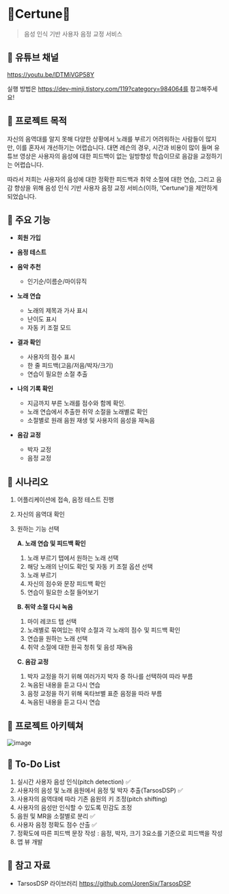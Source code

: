 # **🎯Certune🎵**

> 음성 인식 기반 사용자 음정 교정 서비스


## 🎵 유튜브 채널

https://youtu.be/lDTMiVGP58Y

실행 방법은 https://dev-minji.tistory.com/119?category=984064를 참고해주세요!


## 🎵 프로젝트 목적

자신의 음역대를 알지 못해 다양한 상황에서 노래를 부르기 어려워하는 사람들이 많지만, 이를 혼자서 개선하기는 어렵습니다. 대면 레슨의 경우, 시간과 비용이 많이 들며 유튜브 영상은 사용자의 음성에 대한 피드백이 없는 일방향성 학습이므로 음감을 교정하기는 어렵습니다.

따라서 저희는 사용자의 음성에 대한 정확한 피드백과 취약 소절에 대한 연습, 그리고 음감 향상을 위해 음성 인식 기반 사용자 음정 교정 서비스(이하, 'Certune')을 제안하게 되었습니다.  



## 🎵 주요 기능

- **회원 가입**

- **음정 테스트** 

- **음악 추천**
  - 인기순/이름순/마이뮤직

- **노래 연습**

  - 노래의 제목과 가사 표시
  - 난이도 표시
  - 자동 키 조절 모드

- **결과 확인**

  - 사용자의 점수 표시
  - 한 줄 피드백(고음/저음/박자/크기)
  - 연습이 필요한 소절 추출

- **나의 기록 확인**

  - 지금까지 부른 노래를 점수와 함께 확인.
  - 노래 연습에서 추출한 취약 소절을 노래별로 확인
  - 소절별로 원래 음원 재생 및 사용자의 음성을 재녹음

- **음감 교정**

  - 박자 교정
  - 음정 교정



## 🎵 시나리오

1. 어플리케이션에 접속, 음정 테스트 진행

2. 자신의 음역대 확인

3. 원하는 기능 선택

   **A. 노래 연습 및 피드백 확인**

   1. 노래 부르기 탭에서 원하는 노래 선택
   2. 해당 노래의 난이도 확인 및 자동 키 조절 옵션 선택
   3. 노래 부르기
   4. 자신의 점수와 문장 피드백 확인
   5. 연습이 필요한 소절 들어보기

   **B. 취약 소절 다시 녹음**

   1. 마이 레코드 탭 선택
   2. 노래별로 묶여있는 취약 소절과 각 노래의 점수 및 피드백 확인
   3. 연습을 원하는 노래 선택
   4. 취약 소절에 대한 원곡 청취 및 음성 재녹음

   **C. 음감 교정**

   1. 박자 교정을 하기 위해 여러가지 박자 중 하나를 선택하여 따라 부름
   2. 녹음된 내용을 듣고 다시 연습
   3. 음정 교정을 하기 위해 옥타브별 표준 음정을 따라 부름
   4. 녹음된 내용을 듣고 다시 연습

## 🎵 프로젝트 아키텍쳐
![image](https://user-images.githubusercontent.com/68282057/155167390-45f3cbf2-660e-4323-a6eb-a44945366dd1.png)


## 🎵 To-Do List

1. 실시간 사용자 음성 인식(pitch detection) ✅
2. 사용자의 음성 및 노래 음원에서 음정 및 박자 추출(TarsosDSP) ✅
3. 사용자의 음역대에 따라 기존 음원의 키 조정(pitch shifting)
4. 사용자의 음성만 인식할 수 있도록 민감도 조정
5. 음원 및 MR을 소절별로 분리 ✅
6. 사용자 음정 정확도 점수 산출 ✅
8. 정확도에 따른 피드백 문장 작성 : 음정, 박자, 크기 3요소를 기준으로 피드백을 작성
9. 앱 뷰 개발



## 🎵 참고 자료

- TarsosDSP 라이브러리
    https://github.com/JorenSix/TarsosDSP
